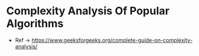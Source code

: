 # Complexity Analysis Of Popular Algorithms


* Ref -> https://www.geeksforgeeks.org/complete-guide-on-complexity-analysis/
